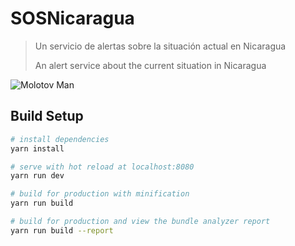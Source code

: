 # SOSNicaragua

> Un servicio de alertas sobre la situación actual en Nicaragua
>
> An alert service about the current situation in Nicaragua

![Molotov Man](https://i.pinimg.com/originals/c3/eb/7f/c3eb7f217c7f87709dc8407df0e279b9.jpg)


## Build Setup

``` bash
# install dependencies
yarn install

# serve with hot reload at localhost:8080
yarn run dev

# build for production with minification
yarn run build

# build for production and view the bundle analyzer report
yarn run build --report
```
